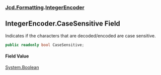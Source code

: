 ### [Jcd.Formatting](Jcd_Formatting.md 'Jcd.Formatting').[IntegerEncoder](Jcd_Formatting_IntegerEncoder.md 'Jcd.Formatting.IntegerEncoder')
## IntegerEncoder.CaseSensitive Field
Indicates if the characters that are decoded/encoded are case sensitive.  
```csharp
public readonly bool CaseSensitive;
```
#### Field Value
[System.Boolean](https://docs.microsoft.com/en-us/dotnet/api/System.Boolean 'System.Boolean')
